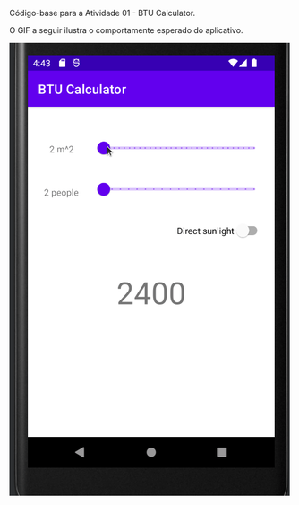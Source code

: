 Código-base para a Atividade 01 - BTU Calculator.

O GIF a seguir ilustra o comportamente esperado do aplicativo.

![Demo GIF](img/demo.gif)